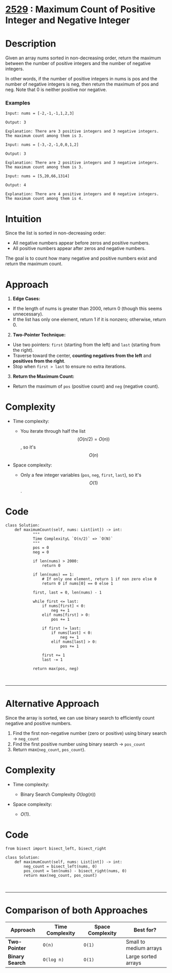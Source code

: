 <h1 ><a href = "https://leetcode.com/problems/maximum-count-of-positive-integer-and-negative-integer/description/">2529</a> : Maximum Count of Positive Integer and Negative Integer
    </h1>

# Description

Given an array nums sorted in non-decreasing order, return the maximum between the number of positive integers and the number of negative integers.

In other words, if the number of positive integers in nums is pos and the number of negative integers is neg, then return the maximum of pos and neg.
Note that 0 is neither positive nor negative.

### Examples

```
Input: nums = [-2,-1,-1,1,2,3]

Output: 3

Explanation: There are 3 positive integers and 3 negative integers. The maximum count among them is 3.
```

```
Input: nums = [-3,-2,-1,0,0,1,2]

Output: 3

Explanation: There are 2 positive integers and 3 negative integers. The maximum count among them is 3.
```

```
Input: nums = [5,20,66,1314]

Output: 4

Explanation: There are 4 positive integers and 0 negative integers. The maximum count among them is 4.
```

# Intuition

Since the list is sorted in non-decreasing order:

-   All negative numbers appear before zeros and positive numbers.
-   All positive numbers appear after zeros and negative numbers.

The goal is to count how many negative and positive numbers exist and return the maximum count.

# Approach

1. **Edge Cases:**

-   If the length of nums is greater than 2000, return 0 (though this seems unnecessary).
-   If the list has only one element, return 1 if it is nonzero; otherwise, return 0.

2. **Two-Pointer Technique:**

-   Use two pointers: `first` (starting from the left) and `last` (starting from the right).
-   Traverse toward the center, **counting negatives from the left** and **positives from the right**.
-   Stop when `first > last` to ensure no extra iterations.

3. **Return the Maximum Count:**

-   Return the maximum of `pos` (positive count) and `neg` (negative count).

# Complexity

-   Time complexity:

    -   You iterate through half the list $$(O(n/2) = O(n))$$, so it's $$O(n)$$

-   Space complexity:
    -   Only a few integer variables (`pos`, `neg`, `first`, `last`), so it's $$O(1)$$.

# Code

```python3 []
class Solution:
    def maximumCount(self, nums: List[int]) -> int:
            """
            Time ComplexityL `O(n/2)` => `O(N)`
            """
            pos = 0
            neg = 0

            if len(nums) > 2000:
                return 0

            if len(nums) == 1:
                # If only one element, return 1 if non zero else 0
                return 0 if nums[0] == 0 else 1

            first, last = 0, len(nums) - 1

            while first <= last:
                if nums[first] < 0:
                    neg += 1
                elif nums[first] > 0:
                    pos += 1

                if first != last:
                    if nums[last] < 0:
                        neg += 1
                    elif nums[last] > 0:
                        pos += 1

                first += 1
                last -= 1

            return max(pos, neg)
```

<br>
<hr>

# Alternative Approach

Since the array is sorted, we can use binary search to efficiently count negative and positive numbers.

1. Find the first non-negative number (zero or positive) using binary search → `neg_count`
2. Find the first positive number using binary search → `pos_count`
3. Return max(`neg_count`, `pos_count`).

# Complexity

-   Time complexity:

    -   Binary Search Complexity $O(log(n))$

-   Space complexity:
    -   $O(1)$.

# Code

```python3 []
from bisect import bisect_left, bisect_right

class Solution:
    def maximumCount(self, nums: List[int]) -> int:
        neg_count = bisect_left(nums, 0)
        pos_count = len(nums) - bisect_right(nums, 0)
        return max(neg_count, pos_count)
```

<br>
<hr>

# Comparison of both Approaches

| Approach          | Time Complexity | Space Complexity | Best for?              |
| ----------------- | --------------- | ---------------- | ---------------------- |
| **Two-Pointer**   | `O(n)`          | `O(1)`           | Small to medium arrays |
| **Binary Search** | `O(log n)`      | `O(1)`           | Large sorted arrays    |
